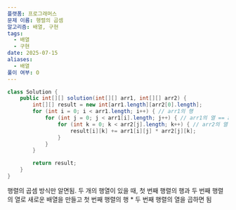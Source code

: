 ```yaml
---
플랫폼: 프로그래머스
문제 이름: 행렬의 곱셈
알고리즘: 배열, 구현
tags:
  - 배열
  - 구현
date: 2025-07-15
aliases:
  - 배열
풀이 여부: O
---
```

```java
class Solution {
    public int[][] solution(int[][] arr1, int[][] arr2) {
        int[][] result = new int[arr1.length][arr2[0].length];
        for (int i = 0; i < arr1.length; i++) { // arr1의 행
            for (int j = 0; j < arr1[i].length; j++) { // arr1의 열 == arr2의 행
                for (int k = 0; k < arr2[j].length; k++) { // arr2의 열
                    result[i][k] += arr1[i][j] * arr2[j][k];
                }
            }
        }

        return result;
    }
}
```

행렬의 곱셈 방식만 알면됨. 
두 개의 행열이 있을 때, 첫 번째 행렬의 행과 두 번째 행렬의 열로 새로운 배열을 만들고 
첫 번째 행렬의 행 * 두 번째 행렬의 열을 곱하면 됨
